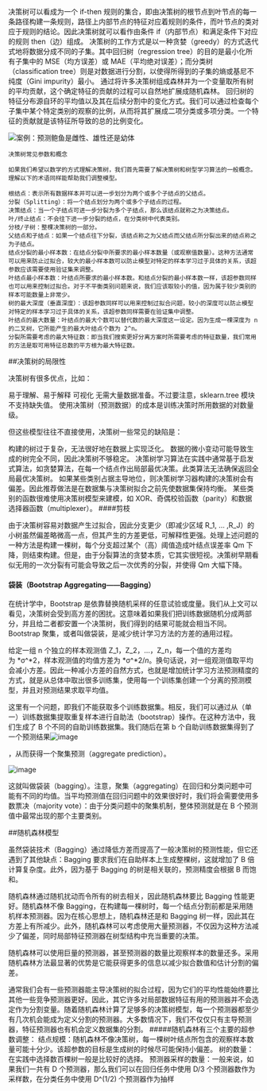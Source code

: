 决策树可以看成为一个 if-then 规则的集合，即由决策树的根节点到叶节点的每一条路径构建一条规则，路径上内部节点的特征对应着规则的条件，而叶节点的类对应于规则的结论。因此决策树就可以看作由条件 if（内部节点）和满足条件下对应的规则 then（边）组成。
决策树的工作方式是以一种贪婪（greedy）的方式迭代式地将数据分成不同的子集。其中回归树（regression tree）的目的是最小化所有子集中的 MSE（均方误差）或 MAE（平均绝对误差）；而分类树（classification tree）则是对数据进行分割，以使得所得到的子集的熵或基尼不纯度（Gini impurity）最小。
通过将许多决策树组成森林并为一个变量取所有树的平均贡献，这个确定特征的贡献的过程可以自然地扩展成随机森林。
回归树的特征分布源自环的平均值以及其在后续分割中的变化方式。我们可以通过检查每个子集中某个特定类别的观察的比例，从而将其扩展成二项分类或多项分类。一个特征的贡献就是该特征所导致的总的比例变化。

![案例：预测鲍鱼是雌性、雄性还是幼体](https://upload-images.jianshu.io/upload_images/5220317-ab597023391cfbd7.png?imageMogr2/auto-orient/strip%7CimageView2/2/w/1240)
```
决策树常见参数和概念

如果我们希望以数学的方式理解决策树，我们首先需要了解决策树和树型学习算法的一般概念。理解以下的术语同样能帮助我们调整模型。

根结点：表示所有数据样本并可以进一步划分为两个或多个子结点的父结点。
分裂（Splitting）：将一个结点划分为两个或多个子结点的过程。
决策结点：当一个子结点可进一步分裂为多个子结点，那么该结点就称之为决策结点。
叶/终止结点：不会往下进一步分裂的结点，在分类树中代表类别。
分枝/子树：整棵决策树的一部分。
父结点和子结点：如果一个结点往下分裂，该结点称之为父结点而父结点所分裂出来的结点称之为子结点。
结点分裂的最小样本数：在结点分裂中所要求的最小样本数量（或观察值数量）。这种方法通常可以用来防止过拟合，较大的最小样本数可以防止模型对特定的样本学习过于具体的关系，该超参数应该需要使用验证集来调整。
叶结点最小样本数：叶结点所要求的最小样本数。和结点分裂的最小样本数一样，该超参数同样也可以用来控制过拟合。对于不平衡类别问题来说，我们应该取较小的值，因为属于较少类别的样本可能数量上非常少。
树的最大深度（垂直深度）：该超参数同样可以用来控制过拟合问题，较小的深度可以防止模型对特定的样本学习过于具体的关系，该超参数同样需要在验证集中调整。
叶结点的最大数量：叶结点的最大个数可以替代数的最大深度这一设定。因为生成一棵深度为 n 的二叉树，它所能产生的最大叶结点个数为 2^n。
分裂所需要考虑的最大特征数：即当我们搜索更好分离方案时所需要考虑的特征数量，我们常用的方法是取可用特征总数的平方根为最大特征数。
```
##决策树的局限性

决策树有很多优点，比如：

易于理解、易于解释
可视化
无需大量数据准备。不过要注意，sklearn.tree 模块不支持缺失值。
使用决策树（预测数据）的成本是训练决策时所用数据的对数量级。

但这些模型往往不直接使用，决策树一些常见的缺陷是：

构建的树过于复杂，无法很好地在数据上实现泛化。
数据的微小变动可能导致生成的树完全不同，因此决策树不够稳定。
决策树学习算法在实践中通常基于启发式算法，如贪婪算法，在每一个结点作出局部最优决策。此类算法无法确保返回全局最优决策树。
如果某些类别占据主导地位，则决策树学习器构建的决策树会有偏差。因此推荐做法是在数据集与决策树拟合之前先使数据集保持均衡。
某些类别的函数很难使用决策树模型来建模，如 XOR、奇偶校验函数（parity）和数据选择器函数（multiplexer）。
####剪枝

由于决策树容易对数据产生过拟合，因此分支更少（即减少区域 R_1, … ,R_J）的小树虽然偏差略微高一点，但其产生的方差更低，可解释性更强。处理上述问题的一种方法是构建一棵树，每个分支超过某个（高）阈值造成叶结点误差率 Qm 下降，则结束构建。但是，由于分裂算法的贪婪本质，它其实很短视。决策树早期看似无用的一次分裂有可能会导致之后一次优秀的分裂，并使得 Qm 大幅下降。
#### **袋装（Bootstrap Aggregating——Bagging）**

在统计学中，Bootstrap 是依靠替换随机采样的任意试验或度量。我们从上文可以看见，决策树会受到高方差的困扰。这意味着如果我们把训练数据随机分成两部分，并且给二者都安置一个决策树，我们得到的结果可能就会相当不同。Bootstrap 聚集，或者叫做袋装，是减少统计学习方法的方差的通用过程。

给定一组 n 个独立的样本观测值 Z_1，Z_2，...，Z_n，每一个值的方差均为 *σ^*2，样本观测值的均值方差为 *σ^*2/*n*。换句话说，对一组观测值取平均会减小方差。因此一种减小方差的自然方式，也就是增加统计学习方法预测精度的方式，就是从总体中取出很多训练集，使用每一个训练集创建一个分离的预测模型，并且对预测结果求取平均值。

这里有一个问题，即我们不能获取多个训练数据集。相反，我们可以通过从（单一）训练数据集提取重复样本进行自助法（bootstrap）操作。在这种方法中，我们生成了 B 个不同的自助训练数据集。我们随后在第 b 个自助训练数据集得到了一个预测结果![image](http://upload-images.jianshu.io/upload_images/5220317-d06919f48fd140a0?imageMogr2/auto-orient/strip%7CimageView2/2/w/1240)

，从而获得一个聚集预测（aggregate prediction）。

![image](http://upload-images.jianshu.io/upload_images/5220317-9372a0792cff47ac?imageMogr2/auto-orient/strip%7CimageView2/2/w/1240)

这就叫做袋装（bagging）。注意，聚集（aggregating）在回归和分类问题中可能有不同的均值。当平均预测值在回归问题中的效果很好时，我们将会需要使用多数票决（majority vote）：由于分类问题中的聚集机制，整体预测就是在 B 个预测值中最常出现的那个主要类别。

##随机森林模型

虽然袋装技术（Bagging）通过降低方差而提高了一般决策树的预测性能，但它还遇到了其他缺点：Bagging 要求我们在自助样本上生成整棵树，这就增加了 B 倍计算复杂度。此外，因为基于 Bagging 的树是相关联的，预测精度会根据 B 而饱和。

随机森林通过随机扰动而令所有的树去相关，因此随机森林要比 Bagging 性能更好。随机森林不像 Bagging，在构建每一棵树时，每一个结点分割前都是采用随机样本预测器。因为在核心思想上，随机森林还是和 Bagging 树一样，因此其在方差上有所减少。此外，随机森林可以考虑使用大量预测器，不仅因为这种方法减少了偏差，同时局部特征预测器在树型结构中充当重要的决策。

随机森林可以使用巨量的预测器，甚至预测器的数量比观察样本的数量还多。采用随机森林方法最显著的优势是它能获得更多的信息以减少拟合数值和估计分割的偏差。

通常我们会有一些预测器能主导决策树的拟合过程，因为它们的平均性能始终要比其他一些竞争预测器更好。因此，其它许多对局部数据特征有用的预测器并不会选定作为分割变量。随着随机森林计算了足够多的决策树模型，每一个预测器都至少有几次机会能成为定义分割的预测器。大多数情况下，我们不仅仅只有主导预测器，特征预测器也有机会定义数据集的分割。
#####随机森林有三个主要的超参数调整：
结点规模：随机森林不像决策树，每一棵树叶结点所包含的观察样本数量可能十分少。该超参数的目标是生成树的时候尽可能保持小偏差。
树的数量：在实践中选择数百棵树一般是比较好的选择。
预测器采样的数量：一般来说，如果我们一共有 D 个预测器，那么我们可以在回归任务中使用 D/3 个预测器数作为采样数，在分类任务中使用 D^(1/2) 个预测器作为抽样


